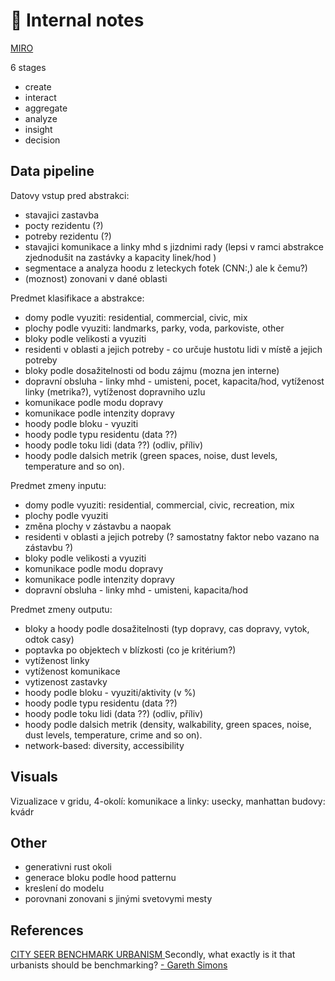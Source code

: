 # 🧠 Internal notes

[MIRO](https://miro.com/app/board/uXjVOXxARPM=/)

6 stages

* create
* interact
* aggregate
* analyze
* insight
* decision

## Data pipeline

Datovy vstup pred abstrakci:

* stavajici zastavba
* pocty rezidentu (?)
* potreby rezidentu (?)
* stavajici komunikace a linky mhd s jizdnimi rady (lepsi v ramci abstrakce zjednodušit na zastávky a kapacity linek/hod )
* segmentace a analyza hoodu z leteckych fotek (CNN:,) ale k čemu?)
* (moznost) zonovani v dané oblasti

Predmet klasifikace a abstrakce:

* domy podle vyuziti: residential, commercial, civic, mix
* plochy podle vyuziti: landmarks, parky, voda, parkoviste, other
* bloky podle velikosti a vyuziti
* residenti v oblasti a jejich potreby - co určuje hustotu lidi v místě a jejich potreby
* bloky podle dosažitelnosti od bodu zájmu (mozna jen interne)
* dopravní obsluha - linky mhd - umisteni, pocet, kapacita/hod, vytíženost linky (metrika?), vytíženost dopravniho uzlu
* komunikace podle modu dopravy
* komunikace podle intenzity dopravy
* hoody podle bloku - vyuziti
* hoody podle typu residentu (data ??)
* hoody podle toku lidi (data ??) (odliv, příliv)
* hoody podle dalsich metrik (green spaces, noise, dust levels, temperature and so on).

Predmet zmeny inputu:

* domy podle vyuziti: residential, commercial, civic, recreation, mix
* plochy podle vyuziti
* změna plochy v zástavbu a naopak
* residenti v oblasti a jejich potreby (? samostatny faktor nebo vazano na zástavbu ?)
* bloky podle velikosti a vyuziti
* komunikace podle modu dopravy
* komunikace podle intenzity dopravy
* dopravní obsluha - linky mhd - umisteni, kapacita/hod

Predmet zmeny outputu:

* bloky a hoody podle dosažitelnosti (typ dopravy, cas dopravy, vytok, odtok casy)
* poptavka po objektech v blízkosti (co je kritérium?)
* vytíženost linky
* vytíženost komunikace
* vytizenost zastavky
* hoody podle bloku - vyuziti/aktivity (v %)
* hoody podle typu residentu (data ??)
* hoody podle toku lidi (data ??) (odliv, příliv)
* hoody podle dalsich metrik (density, walkability, green spaces, noise, dust levels, temperature, crime and so on).
* network-based: diversity, accessibility

## Visuals

Vizualizace v gridu, 4-okolí: komunikace a linky: usecky, manhattan budovy: kvádr

## Other

* generativni rust okoli
* generace bloku podle hood patternu
* kreslení do modelu
* porovnani zonovani s jinými svetovymi mesty

## References

[CITY SEER BENCHMARK URBANISM ](https://cityseer.benchmarkurbanism.com/)Secondly, what exactly is it that urbanists should be benchmarking? [- Gareth Simons](https://www.researchgate.net/publication/356377308\_Detection\_and\_prediction\_of\_urban\_archetypes\_at\_the\_pedestrian\_scale\_computational\_toolsets\_morphological\_metrics\_and\_machine\_learning\_methods)
